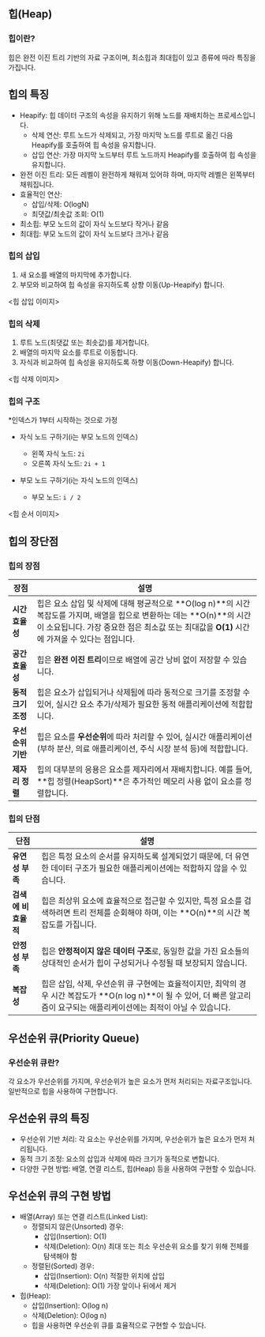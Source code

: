 ## 힙(Heap)

### 힙이란?
힙은 완전 이진 트리 기반의 자료 구조이며, 최소힙과 최대힙이 있고 종류에 따라 특징을 가집니다.

## 힙의 특징
- Heapify: 힙 데이터 구조의 속성을 유지하기 위해 노드를 재배치하는 프로세스입니다.
  - 삭제 연산: 루트 노드가 삭제되고, 가장 마지막 노드를 루트로 옮긴 다음 Heapify를 호출하여 힙 속성을 유지합니다.
  - 삽입 연산: 가장 마지막 노드부터 루트 노드까지 Heapify를 호출하여 힙 속성을 유지합니다.
- 완전 이진 트리: 모든 레벨이 완전하게 채워져 있어햐 하며, 마지막 레벨은 왼쪽부터 채워집니다.
- 효율적인 연산: 
  - 삽입/삭제: O(logN)
  - 최댓값/최솟값 조회: O(1)
- 최소힙: 부모 노드의 값이 자식 노드보다 작거나 같음
- 최대힙: 부모 노드의 값이 자식 노드보다 크거나 같음

### 힙의 삽입
1. 새 요소를 배열의 마지막에 추가합니다.
2. 부모와 비교하여 힙 속성을 유지하도록 상향 이동(Up-Heapify) 합니다.

<힙 삽입 이미지>

### 힙의 삭제
1. 루트 노드(최댓값 또는 최솟값)를 제거합니다.
2. 배열의 마지막 요소를 루트로 이동합니다.
3. 자식과 비교하여 힙 속성을 유지하도록 하향 이동(Down-Heapify) 합니다.

<힙 삭제 이미지>

### 힙의 구조
*인덱스가 1부터 시작하는 것으로 가정

- 자식 노드 구하기(i는 부모 노드의 인덱스)
  - 왼쪽 자식 노드: `2i`
  - 오른쪽 자식 노드: `2i + 1`

- 부모 노드 구하기(i는 자식 노드의 인덱스)
  - 부모 노드: `i / 2`

<힙 순서 이미지>

## 힙의 장단점

### 힙의 장점
| **장점**           | **설명**                                                                                                           |
|--------------------|-------------------------------------------------------------------------------------------------------------------|
| **시간 효율성**    | 힙은 요소 삽입 및 삭제에 대해 평균적으로 **O(log n)**의 시간 복잡도를 가지며, 배열을 힙으로 변환하는 데는 **O(n)**의 시간이 소요됩니다. 가장 중요한 점은 최소값 또는 최대값을 **O(1)** 시간에 가져올 수 있다는 점입니다. |
| **공간 효율성**    | 힙은 **완전 이진 트리**이므로 배열에 공간 낭비 없이 저장할 수 있습니다.                                           |
| **동적 크기 조정** | 힙은 요소가 삽입되거나 삭제됨에 따라 동적으로 크기를 조정할 수 있어, 실시간 요소 추가/삭제가 필요한 동적 애플리케이션에 적합합니다. |
| **우선순위 기반**  | 힙은 요소를 **우선순위**에 따라 처리할 수 있어, 실시간 애플리케이션(부하 분산, 의료 애플리케이션, 주식 시장 분석 등)에 적합합니다. |
| **제자리 정렬**    | 힙의 대부분의 응용은 요소를 제자리에서 재배치합니다. 예를 들어, **힙 정렬(HeapSort)**은 추가적인 메모리 사용 없이 요소를 정렬합니다. |

### 힙의 단점
| **단점**           | **설명**                                                                                                       |
|--------------------|-------------------------------------------------------------------------------------------------------------|
| **유연성 부족**    | 힙은 특정 요소의 순서를 유지하도록 설계되었기 때문에, 더 유연한 데이터 구조가 필요한 애플리케이션에는 적합하지 않을 수 있습니다. |
| **검색에 비효율적** | 힙은 최상위 요소에 효율적으로 접근할 수 있지만, 특정 요소를 검색하려면 트리 전체를 순회해야 하며, 이는 **O(n)**의 시간 복잡도를 가집니다. |
| **안정성 부족**    | 힙은 **안정적이지 않은 데이터 구조**로, 동일한 값을 가진 요소들의 상대적인 순서가 힙이 구성되거나 수정될 때 보장되지 않습니다.  |
| **복잡성**        | 힙은 삽입, 삭제, 우선순위 큐 구현에는 효율적이지만, 최악의 경우 시간 복잡도가 **O(n log n)**이 될 수 있어, 더 빠른 알고리즘이 요구되는 애플리케이션에는 최적이 아닐 수 있습니다. |

## 우선순위 큐(Priority Queue)

### 우선순위 큐란?
각 요소가 우선순위를 가지며, 우선순위가 높은 요소가 먼저 처리되는 자료구조입니다. 일반적으로 힙을 사용하여 구현합니다.

## 우선순위 큐의 특징
- 우선순위 기반 처리: 각 요소는 우선순위를 가지며, 우선순위가 높은 요소가 먼저 처리됩니다.
- 동적 크기 조정: 요소의 삽입과 삭제에 따라 크기가 동적으로 변합니다.
- 다양한 구현 방법: 배열, 연결 리스트, 힙(Heap) 등을 사용하여 구현할 수 있습니다.

## 우선순위 큐의 구현 방법
- 배열(Array) 또는 연결 리스트(Linked List):
  - 정렬되지 않은(Unsorted) 경우:
    - 삽입(Insertion): O(1)
    - 삭제(Deletion): O(n) 최대 또는 최소 우선순위 요소를 찾기 위해 전체를 탐색해야 함
  - 정렬된(Sorted) 경우:
    - 삽입(Insertion): O(n) 적절한 위치에 삽입
    - 삭제(Deletion): O(1) 가장 앞이나 뒤에서 제거
- 힙(Heap):
  - 삽입(Insertion): O(log n)
  - 삭제(Deletion): O(log n)
  - 힙을 사용하면 우선순위 큐를 효율적으로 구현할 수 있습니다.
